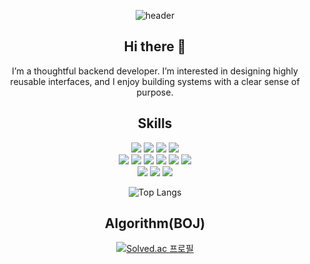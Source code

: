 
<div align="center">

![header](https://capsule-render.vercel.app/api?type=rounded&color=auto&width=300&height=300&section=header&text=Jeongpyo%20Hong&fontSize=90&animation=fadeIn)
  
  ## Hi there 👋
  I’m a thoughtful backend developer. I’m interested in designing highly reusable interfaces, and I enjoy building systems with a clear sense of purpose.

  ## Skills
  ![](https://img.shields.io/badge/Java-ED8B00?style=for-the-badge&logo=openjdk&logoColor=white)
  ![](https://img.shields.io/badge/JavaScript-F7DF1E?style=for-the-badge&logo=JavaScript&logoColor=white)
  ![](https://img.shields.io/badge/Spring-6DB33F?style=for-the-badge&logo=spring&logoColor=white)
  ![](https://img.shields.io/badge/Spring_Security-6DB33F?style=for-the-badge&logo=Spring-Security&logoColor=white)
  <br>
  ![](https://img.shields.io/badge/MySQL-005C84?style=for-the-badge&logo=mysql&logoColor=white)
  ![](https://img.shields.io/badge/MongoDB-4EA94B?style=for-the-badge&logo=mongodb&logoColor=white)
  ![](https://img.shields.io/badge/Vue.js-35495E?style=for-the-badge&logo=vue.js&logoColor=4FC08D)
  ![](https://img.shields.io/badge/HTML5-E34F26?style=for-the-badge&logo=html5&logoColor=white)
  ![](https://img.shields.io/badge/CSS3-1572B6?style=for-the-badge&logo=css3&logoColor=white)
  ![](https://img.shields.io/badge/Tailwind_CSS-38B2AC?style=for-the-badge&logo=tailwind-css&logoColor=white)
  <br>
  ![](https://img.shields.io/badge/GIT-E44C30?style=for-the-badge&logo=git&logoColor=white)
  ![](https://img.shields.io/badge/Jira-0052CC?style=for-the-badge&logo=Jira&logoColor=white)
  ![](https://img.shields.io/badge/Notion-%23000000.svg?style=for-the-badge&logo=notion&logoColor=white)

  ![Top Langs](https://github-readme-stats.vercel.app/api/top-langs/?username=Triangle-123&layout=compact)

  ## Algorithm(BOJ)

  [![Solved.ac
  프로필](http://mazassumnida.wtf/api/v2/generate_badge?boj=hsc3757)](https://solved.ac/hsc3757)

</div>


